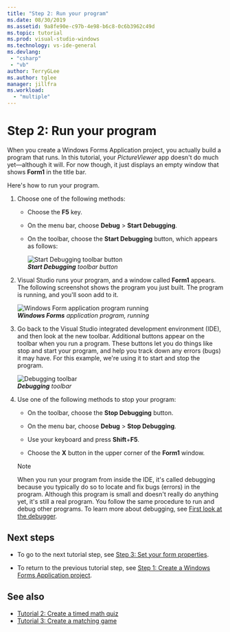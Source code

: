 ```yaml
---
title: "Step 2: Run your program"
ms.date: 08/30/2019
ms.assetid: 9a8fe90e-c97b-4e98-b6c8-0c6b3962c49d
ms.topic: tutorial
ms.prod: visual-studio-windows
ms.technology: vs-ide-general
ms.devlang:
 - "csharp"
 - "vb"
author: TerryGLee
ms.author: tglee
manager: jillfra
ms.workload:
  - "multiple"
---
```

# Step 2: Run your program

When you create a Windows Forms Application project, you actually build a program that runs. In this tutorial, your *PictureViewer* app doesn't do much yet&mdash;although it will. For now though, it just displays an empty window that shows **Form1** in the title bar.

Here's how to run your program. 

1. Choose one of the following methods:

    - Choose the **F5** key.

    - On the menu bar, choose **Debug** > **Start Debugging**.

    - On the toolbar, choose the **Start Debugging** button, which appears as follows:

      ![Start Debugging toolbar button](../ide/media/express_icondebug.png)<br>
      ***Start Debugging*** *toolbar button*

1. Visual Studio runs your program, and a window called **Form1** appears. The following screenshot shows the program you just built. The program is running, and you'll soon add to it.

     ![Windows Form application program running](../ide/media/express_firstrun.png)<br>
***Windows Forms*** *application program, running*

1. Go back to the Visual Studio integrated development environment (IDE), and then look at the new toolbar. Additional buttons appear on the toolbar when you run a program. These buttons let you do things like stop and start your program, and help you track down any errors (bugs) it may have. For this example, we're using it to start and stop the program.

     ![Debugging toolbar](../ide/media/express_debugtoolbar.png)<br>
***Debugging*** *toolbar*

1. Use one of the following methods to stop your program:

    - On the toolbar, choose the **Stop Debugging** button.

    - On the menu bar, choose **Debug** > **Stop Debugging**.

    - Use your keyboard and press **Shift**+**F5**.

    - Choose the **X** button in the upper corner of the **Form1** window.

    > [!NOTE]
    > When you run your program from inside the IDE, it's called debugging because you typically do so to locate and fix bugs (errors) in the program. Although this program is small and doesn't really do anything yet, it's still a real program. You follow the same procedure to run and debug other programs. To learn more about debugging, see [First look at the debugger](../debugger/debugger-feature-tour.md).

## Next steps

* To go to the next tutorial step, see [Step 3: Set your form properties](../ide/step-3-set-your-form-properties.md).

* To return to the previous tutorial step, see [Step 1: Create a Windows Forms Application project](../ide/step-1-create-a-windows-forms-application-project.md).

## See also

* [Tutorial 2: Create a timed math quiz](tutorial-2-create-a-timed-math-quiz.md)
* [Tutorial 3: Create a matching game](tutorial-3-create-a-matching-game.md)
